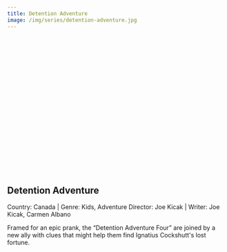 ```yaml
---
title: Detention Adventure
image: /img/series/detention-adventure.jpg
---
```

<iframe width="560" height="315" src="" frameborder="0" allow="accelerometer; autoplay; encrypted-media; gyroscope; picture-in-picture" allowfullscreen></iframe>

## Detention Adventure
Country: Canada | Genre: Kids, Adventure
Director: Joe Kicak | Writer: Joe Kicak, Carmen Albano

Framed for an epic prank, the “Detention Adventure Four” are joined by a new ally with clues that might help them find Ignatius Cockshutt's lost fortune.